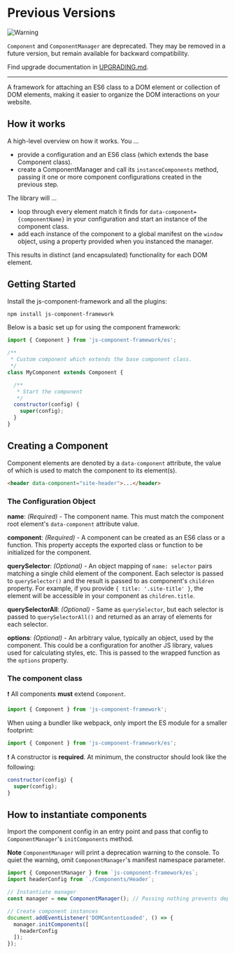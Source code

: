 # Previous Versions

<picture>
  <source media="(prefers-color-scheme: light)" srcset="https://raw.githubusercontent.com/Mqxx/GitHub-Markdown/main/blockquotes/badge/light-theme/warning.svg">
  <img alt="Warning" src="https://raw.githubusercontent.com/Mqxx/GitHub-Markdown/main/blockquotes/badge/dark-theme/warning.svg">
</picture><br>

`Component` and `ComponentManager` are deprecated. They may be removed in a future version, but remain available for backward compatibility.

Find upgrade documentation in [UPGRADING.md](../../UPGRADING.md).

---

A framework for attaching an ES6 class to a DOM element or collection of DOM elements, making it easier to organize the DOM interactions on your website.

## How it works

A high-level overview on how it works. You ...

* provide a configuration and an ES6 class (which extends the base Component class).
* create a ComponentManager and call its `instanceComponents` method, passing it one or more component configurations created in the previous step.

The library will ...

* loop through every element match it finds for `data-component={componentName}` in your configuration and start an instance of the component class.
* add each instance of the component to a global manifest on the `window` object, using a property provided when you instanced the manager.

This results in distinct (and encapsulated) functionality for each DOM element.

## Getting Started

Install the js-component-framework and all the plugins:

```bash
npm install js-component-framework
```

Below is a basic set up for using the component framework:

```javascript
import { Component } from 'js-component-framework/es';

/**
 * Custom component which extends the base component class.
 */
class MyComponent extends Component {

  /**
   * Start the component
   */
  constructor(config) {
    super(config);
  }
}
```

## Creating a Component

Component elements are denoted by a `data-component` attribute, the value of which is used to match the component to its element(s).

```html
<header data-component="site-header">...</header>
```

### The Configuration Object

**name**: _(Required)_ - The component name. This must match the component root element's `data-component` attribute value.

**component**: _(Required)_ - A component can be created as an ES6 class or a function. This property accepts the exported class or function to be initialized for the component.

**querySelector**: _(Optional)_ - An object mapping of `name: selector` pairs matching a single child element of the component. Each selector is passed to `querySelector()` and the result is passed to as component's `children` property. For example, if you provide `{ title: '.site-title' }`, the element will be accessible in your component as `children.title`.

**querySelectorAll**: _(Optional)_ - Same as `querySelector`, but each selector is passed to `querySelectorAll()` and returned as an array of elements for each selector.

**options**: _(Optional)_ - An arbitrary value, typically an object, used by the component. This could be a configuration for another JS library, values used for calculating styles, etc. This is passed to the wrapped function as the `options` property.

### The component class

❗️ All components **must** extend `Component`.

```javascript
import { Component } from 'js-component-framework';
```

When using a bundler like webpack, only import the ES module for a smaller footprint:

```javascript
import { Component } from 'js-component-framework/es';
```

❗️ A constructor is **required**. At minimum, the constructor should look like the following:

```javascript
constructor(config) {
  super(config);
}
```

## How to instantiate components

Import the component config in an entry point and pass that config to `ComponentManager`'s `initComponents` method.

**Note** `ComponentManager` will print a deprecation warning to the console. To quiet the warning, omit `ComponentManager`'s manifest namespace parameter.

```javascript
import { ComponentManager } from `js-component-framework/es`;
import headerConfig from `./Components/Header`;

// Instantiate manager
const manager = new ComponentManager(); // Passing nothing prevents deprecation warnings.

// Create component instances
document.addEventListener('DOMContentLoaded', () => {
  manager.initComponents([
    headerConfig
  ]);
});
```
